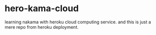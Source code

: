 # hero-kama-cloud
learning nakama with heroku cloud computing service.
and this is just a mere repo from heroku deployment.

